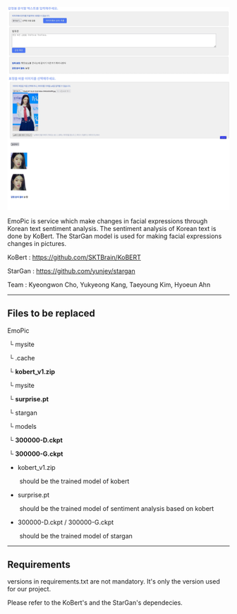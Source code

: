 ![example](example.png)



 EmoPic is service which make changes in facial expressions through Korean text sentiment analysis. The sentiment analysis of Korean text is done by KoBert. The StarGan model is used for making facial expressions changes in pictures.

KoBert : https://github.com/SKTBrain/KoBERT

StarGan : https://github.com/yunjey/stargan

Team : Kyeongwon Cho, Yukyeong Kang, Taeyoung Kim, Hyoeun Ahn



--------------------------------

## Files to be replaced

EmoPic

​	└ mysite

​		 └ .cache

​			  └  **kobert_v1.zip**

​	└ mysite

​		└ **surprise.pt**

​	└ stargan

​		└ models

​			└  **300000-D.ckpt**

​			└  **300000-G.ckpt**

* kobert_v1.zip

  ​	should be the trained model of kobert

+ surprise.pt

  ​	should be the trained model of sentiment analysis based on kobert

+ 300000-D.ckpt / 300000-G.ckpt 

  ​	should be the trained model of stargan 

-------------------------

## Requirements

 versions in requirements.txt are not mandatory. It's only the version used for our project.

 Please refer to the KoBert's and the StarGan's dependecies.
